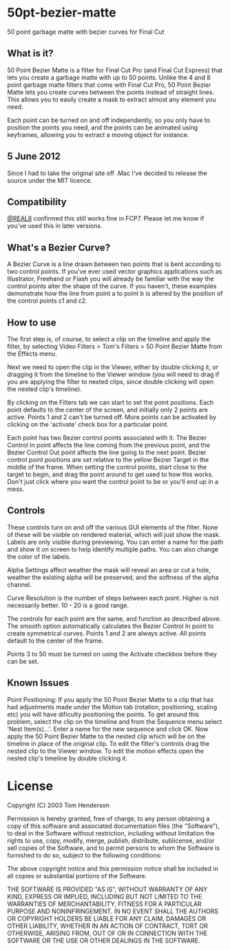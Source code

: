 50pt-bezier-matte
=================

50 point garbage matte with bezier curves for Final Cut


What is it?
-----------

50 Point Bezier Matte is a filter for Final Cut Pro (and Final Cut Express) that lets you create a garbage matte with up to 50 points. Unlike the 4 and 8 point garbage matte filters that come with Final Cut Pro, 50 Point Bezier Matte lets you create curves between the points instead of straight lines. This allows you to easily create a mask to extract almost any element you need.

Each point can be turned on and off independently, so you only have to position the points you need, and the points can be animated using keyframes, allowing you to extract a moving object for instance.


5 June 2012
-----------

Since I had to take the original site off .Mac I've decided to release the source under the MIT licence.

Compatibility
-------------

[@REAL6](http://twitter.com/real6) confirmed this still works fine in FCP7. Please let me know if you've used this in later versions.

What's a Bezier Curve?
----------------------

A Bezier Curve is a line drawn between two points that is bent according to two control points. If you've ever used vector graphics applications such as Illustrator, Freehand or Flash you will already be familiar with the way the control points alter the shape of the curve. If you haven't, these examples demonstrate how the line from point a to point b is altered by the position of the control points c1 and c2.

How to use
----------

The first step is, of course, to select a clip on the timeline and apply the filter, by selecting Video Filters > Tom's Filters > 50 Point Bezier Matte from the Effects menu.

Next we need to open the clip in the Viewer, either by double clicking it, or dragging it from the timeline to the Viewer window (you will need to drag if you are applying the filter to nested clips, since double clicking will open the nested clip's timeline).

By clicking on the Filters tab we can start to set the point positions. Each point defaults to the center of the screen, and initially only 2 points are active. Points 1 and 2 can't be turned off. More points can be activated by clicking on the 'activate' check box for a particular point.

Each point has two Bezier control points associated with it. The Bezier Control In point affects the line coming from the previous point, and the Bezier Control Out point affects the line going to the next point. Bezier control point positions are set relative to the yellow Bezier Target in the middle of the frame. When setting the control points, start close to the target to begin, and drag the point around to get used to how this works. Don't just click where you want the control point to be or you'll end up in a mess.


Controls
--------

These controls turn on and off the various GUI elements of the filter. None of these will be visible on rendered material, which will just show the mask.
Labels are only visible during previewing. You can enter a name for the path and show it on screen to help identify multiple paths. You can also change the color of the labels.

Alpha Settings affect weather the mask will reveal an area or cut a hole, weather the existing alpha will be preserved, and the softness of the alpha channel.

Curve Resolution is the number of steps between each point. Higher is not necessarily better. 10 - 20 is a good range.

The controls for each point are the same, and function as described above. The smooth option automatically calculates the Bezier Control In point to create symmetrical curves. Points 1 and 2 are always active. All points default to the center of the frame.

Points 3 to 50 must be turned on using the Activate checkbox before they can be set.

Known Issues
------------

Point Positioning: If you apply the 50 Point Bezier Matte to a clip that has had adjustments made under the Motion tab (rotation, positioning, scaling etc) you will have dificulty positioning the points. To get around this problem, select the clip on the timeline and from the Sequence menu select 'Nest Item(s)...'. Enter a name for the new sequence and click OK. Now apply the 50 Point Bezier Matte to the nested clip which will be on the timeline in place of the original clip. To edit the filter's controls drag the nested clip to the Viewer window. To edit the motion effects open the nested clip's timeline by double clicking it.


License
=======

Copyright (C) 2003 Tom Henderson

Permission is hereby granted, free of charge, to any person obtaining a copy of this software and associated documentation files (the "Software"), to deal in the Software without restriction, including without limitation the rights to use, copy, modify, merge, publish, distribute, sublicense, and/or sell copies of the Software, and to permit persons to whom the Software is furnished to do so, subject to the following conditions:

The above copyright notice and this permission notice shall be included in all copies or substantial portions of the Software.

THE SOFTWARE IS PROVIDED "AS IS", WITHOUT WARRANTY OF ANY KIND, EXPRESS OR IMPLIED, INCLUDING BUT NOT LIMITED TO THE WARRANTIES OF MERCHANTABILITY, FITNESS FOR A PARTICULAR PURPOSE AND NONINFRINGEMENT. IN NO EVENT SHALL THE AUTHORS OR COPYRIGHT HOLDERS BE LIABLE FOR ANY CLAIM, DAMAGES OR OTHER LIABILITY, WHETHER IN AN ACTION OF CONTRACT, TORT OR OTHERWISE, ARISING FROM, OUT OF OR IN CONNECTION WITH THE SOFTWARE OR THE USE OR OTHER DEALINGS IN THE SOFTWARE.

